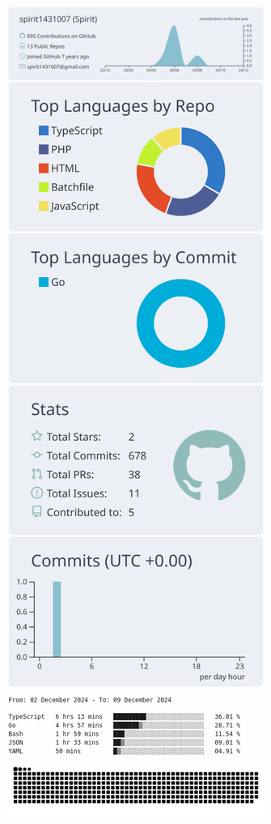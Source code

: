 [![](https://raw.githubusercontent.com/spirit1431007/spirit1431007/master/profile-summary-card-output/nord_bright/0-profile-details.svg)](https://git.io/spiritx)
[![](https://raw.githubusercontent.com/spirit1431007/spirit1431007/master/profile-summary-card-output/nord_bright/1-repos-per-language.svg)](https://git.io/spiritx) [![](https://raw.githubusercontent.com/spirit1431007/spirit1431007/master/profile-summary-card-output/nord_bright/2-most-commit-language.svg)](https://git.io/spiritx)
[![](https://raw.githubusercontent.com/spirit1431007/spirit1431007/master/profile-summary-card-output/nord_bright/3-stats.svg)](https://git.io/spiritx) [![](https://raw.githubusercontent.com/spirit1431007/spirit1431007/master/profile-summary-card-output/nord_bright/4-productive-time.svg)](https://git.io/spiritx)

<!--START_SECTION:waka-->

```txt
From: 02 December 2024 - To: 09 December 2024

TypeScript   6 hrs 13 mins   █████████░░░░░░░░░░░░░░░░   36.01 %
Go           4 hrs 57 mins   ███████▒░░░░░░░░░░░░░░░░░   28.71 %
Bash         1 hr 59 mins    ███░░░░░░░░░░░░░░░░░░░░░░   11.54 %
JSON         1 hr 33 mins    ██▒░░░░░░░░░░░░░░░░░░░░░░   09.01 %
YAML         50 mins         █▒░░░░░░░░░░░░░░░░░░░░░░░   04.91 %
```

<!--END_SECTION:waka-->

![contribution](https://github.com/spirit1431007/spirit1431007/blob/output/github-contribution-grid-snake.svg)
